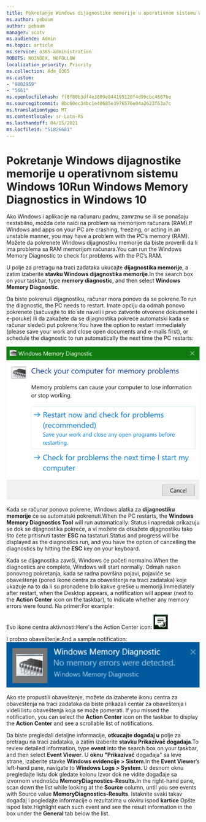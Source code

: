 ```yaml
---
title: Pokretanje Windows dijagnostike memorije u operativnom sistemu Windows 10
ms.author: pebaum
author: pebaum
manager: scotv
ms.audience: Admin
ms.topic: article
ms.service: o365-administration
ROBOTS: NOINDEX, NOFOLLOW
localization_priority: Priority
ms.collection: Adm_O365
ms.custom:
- "9002959"
- "5661"
ms.openlocfilehash: ff8f80b3df4e3809e844195128f4d99cbc4667be
ms.sourcegitcommit: 8bc60ec34bc1e40685e3976576e04a2623f63a7c
ms.translationtype: MT
ms.contentlocale: sr-Latn-RS
ms.lasthandoff: 04/15/2021
ms.locfileid: "51826681"
---
```

# <a name="run-windows-memory-diagnostics-in-windows-10"></a><span data-ttu-id="e2095-102">Pokretanje Windows dijagnostike memorije u operativnom sistemu Windows 10</span><span class="sxs-lookup"><span data-stu-id="e2095-102">Run Windows Memory Diagnostics in Windows 10</span></span>

<span data-ttu-id="e2095-103">Ako Windows i aplikacije na računaru padnu, zamrznu se ili se ponašaju nestabilno, možda ćete naići na problem sa memorijom računara (RAM).</span><span class="sxs-lookup"><span data-stu-id="e2095-103">If Windows and apps on your PC are crashing, freezing, or acting in an unstable manner, you may have a problem with the PC’s memory (RAM).</span></span> <span data-ttu-id="e2095-104">Možete da pokrenete Windows dijagnostiku memorije da biste proverili da li ima problema sa RAM memorijom računara.</span><span class="sxs-lookup"><span data-stu-id="e2095-104">You can run the Windows Memory Diagnostic to check for problems with the PC’s RAM.</span></span>

<span data-ttu-id="e2095-105">U polje za pretragu na traci zadataka ukucajte **dijagnostika memorije**, a zatim izaberite **stavku Windows dijagnostika memorije**.</span><span class="sxs-lookup"><span data-stu-id="e2095-105">In the search box on your taskbar, type **memory diagnostic**, and then select **Windows Memory Diagnostic**.</span></span> 

<span data-ttu-id="e2095-106">Da biste pokrenuli dijagnostiku, računar mora ponovo da se pokrene.</span><span class="sxs-lookup"><span data-stu-id="e2095-106">To run the diagnostic, the PC needs to restart.</span></span> <span data-ttu-id="e2095-107">Imate opciju da odmah ponovo pokrenete (sačuvajte to što ste naveli i prvo zatvorite otvorene dokumente i e-poruke) ili da zakažete da se dijagnostika pokreće automatski kada se računar sledeći put pokrene:</span><span class="sxs-lookup"><span data-stu-id="e2095-107">You have the option to restart immediately (please save your work and close open documents and e-mails first), or schedule the diagnostic to run automatically the next time the PC restarts:</span></span>

![Windows dijagnostika memorije](media/windows-memory-diagnostic.png)

<span data-ttu-id="e2095-109">Kada se računar ponovo pokrene, Windows alatka za **dijagnostiku memorije** će se automatski pokrenuti.</span><span class="sxs-lookup"><span data-stu-id="e2095-109">When the PC restarts, the **Windows Memory Diagnostics Tool** will run automatically.</span></span> <span data-ttu-id="e2095-110">Status i napredak prikazuju se dok se dijagnostika pokreće, a vi možete da otkažete dijagnostiku tako što ćete pritisnuti taster **ESC** na tastaturi.</span><span class="sxs-lookup"><span data-stu-id="e2095-110">Status and progress will be displayed as the diagnostics run, and you have the option of cancelling the diagnostics by hitting the **ESC** key on your keyboard.</span></span>

<span data-ttu-id="e2095-111">Kada se dijagnostika završi, Windows će početi normalno.</span><span class="sxs-lookup"><span data-stu-id="e2095-111">When the diagnostics are complete, Windows will start normally.</span></span>
<span data-ttu-id="e2095-112">Odmah nakon ponovnog pokretanja, kada se radna  površina pojavi, pojaviće se obaveštenje (pored ikone centra za obaveštenja na traci zadataka) koje ukazuje na to da li su pronađene bilo kakve greške u memoriji.</span><span class="sxs-lookup"><span data-stu-id="e2095-112">Immediately after restart, when the Desktop appears, a notification will appear (next to the **Action Center** icon on the taskbar), to indicate whether any memory errors were found.</span></span> <span data-ttu-id="e2095-113">Na primer:</span><span class="sxs-lookup"><span data-stu-id="e2095-113">For example:</span></span>

<span data-ttu-id="e2095-114">Evo ikone centra aktivnosti:</span><span class="sxs-lookup"><span data-stu-id="e2095-114">Here's the Action Center icon:</span></span> ![Ikona centra aktivnosti](media/action-center-icon.png) 

<span data-ttu-id="e2095-116">I probno obaveštenje:</span><span class="sxs-lookup"><span data-stu-id="e2095-116">And a sample notification:</span></span> ![Nema grešaka u memoriji](media/no-memory-errors.png)

<span data-ttu-id="e2095-118">Ako ste propustili obaveštenje, možete da izaberete ikonu  centra za obaveštenja na traci zadataka da biste prikazali centar za obaveštenja i videli listu obaveštenja koja se može pomerati. </span><span class="sxs-lookup"><span data-stu-id="e2095-118">If you missed the notification, you can select the **Action Center** icon  on the taskbar to display the **Action Center** and see a scrollable list of notifications.</span></span>

<span data-ttu-id="e2095-119">Da biste pregledali detaljne informacije, **otkucajte događaj u** polje za pretragu na traci zadataka, a zatim izaberite **stavku Prikazivač događaja**.</span><span class="sxs-lookup"><span data-stu-id="e2095-119">To review detailed information, type **event** into the search box on your taskbar, and then select **Event Viewer**.</span></span> <span data-ttu-id="e2095-120">U **oknu "Prikazivač** događaja" sa leve strane, izaberite stavke **Windows evidencije > Sistem**.</span><span class="sxs-lookup"><span data-stu-id="e2095-120">In the **Event Viewer**’s left-hand pane, navigate to **Windows Logs > System**.</span></span> <span data-ttu-id="e2095-121">U desnom oknu pregledajte listu dok  gledate kolonu Izvor dok ne vidite događaje sa izvornom vrednošću **MemoryDiagnostics-Results.**</span><span class="sxs-lookup"><span data-stu-id="e2095-121">In the right-hand pane, scan down the list while looking at the **Source** column, until you see events with Source value **MemoryDiagnostics-Results**.</span></span> <span data-ttu-id="e2095-122">Istaknite svaki takav događaj i pogledajte informacije o rezultatima u okviru ispod **kartice** Opšte ispod liste.</span><span class="sxs-lookup"><span data-stu-id="e2095-122">Highlight each such event and see the result information in the box under the **General** tab below the list.</span></span>
